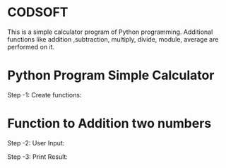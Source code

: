 # CODSOFT
This is a simple calculator program of Python programming. Additional functions like addition ,subtraction, multiply, divide, module, average are performed on it.
# Python Program Simple Calculator

 Step -1: Create functions:
# Function to Addition two numbers

 Step -2: User Input:

 Step -3: Print Result:
